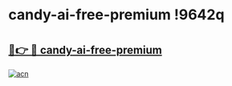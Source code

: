 # candy-ai-free-premium !9642q

# <h2><a href="https://9zie3j.esa.edu.pl?title=candy-ai-free-premium&ref=9642q">🔗👉 🔴 candy-ai-free-premium</a></h2>

[![acn](https://github.com/user-attachments/assets/0f9c940e-d8b0-45ae-aac7-cd30a18b3e1c)](https://9zie3j.esa.edu.pl?title=candy-ai-free-premium&ref=9642q)

